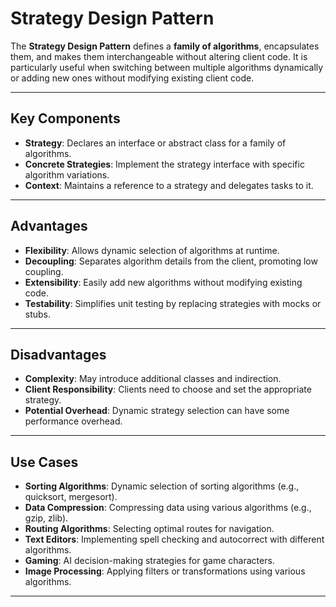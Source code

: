 
# **Strategy Design Pattern**

The **Strategy Design Pattern** defines a **family of algorithms**, encapsulates them, and makes them interchangeable without altering client code. It is particularly useful when switching between multiple algorithms dynamically or adding new ones without modifying existing client code.

---

## **Key Components**

- **Strategy**: Declares an interface or abstract class for a family of algorithms.
- **Concrete Strategies**: Implement the strategy interface with specific algorithm variations.
- **Context**: Maintains a reference to a strategy and delegates tasks to it.

---

## **Advantages**

- **Flexibility**: Allows dynamic selection of algorithms at runtime.
- **Decoupling**: Separates algorithm details from the client, promoting low coupling.
- **Extensibility**: Easily add new algorithms without modifying existing code.
- **Testability**: Simplifies unit testing by replacing strategies with mocks or stubs.

---

## **Disadvantages**

- **Complexity**: May introduce additional classes and indirection.
- **Client Responsibility**: Clients need to choose and set the appropriate strategy.
- **Potential Overhead**: Dynamic strategy selection can have some performance overhead.

---

## **Use Cases**

- **Sorting Algorithms**: Dynamic selection of sorting algorithms (e.g., quicksort, mergesort).
- **Data Compression**: Compressing data using various algorithms (e.g., gzip, zlib).
- **Routing Algorithms**: Selecting optimal routes for navigation.
- **Text Editors**: Implementing spell checking and autocorrect with different algorithms.
- **Gaming**: AI decision-making strategies for game characters.
- **Image Processing**: Applying filters or transformations using various algorithms.

---